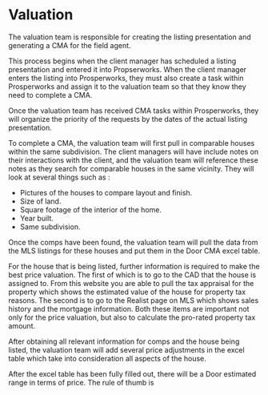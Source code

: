 # Valuation

The valuation team is responsible for creating the listing presentation and generating a CMA for the field agent. 

This process begins when the client manager has scheduled a listing presentation and entered it into Propserworks. When the client manager enters the listing into Prosperworks, they must also create a task within Prosperworks and assign it to the valuation team so that they know they need to complete a CMA. 

Once the valuation team has received CMA tasks within Prosperworks, they will organize the priority of the requests by the dates of the actual listing presentation.

To complete a CMA, the valuation team will first pull in comparable houses within the same subdivision. The client managers will have include notes on their interactions with the client, and the valuation team will reference these notes as they search for comparable houses in the same vicinity. They will look at several things such as :

* Pictures of the houses to compare layout and finish.
* Size of land.
* Square footage of the interior of the home.
* Year built.
* Same subdivision.

Once the comps have been found, the valuation team will pull the data from the MLS listings for these houses and put them in the Door CMA excel table. 

For the house that is being listed, further information is required to make the best price valuation. The first of which is to go to the CAD that the house is assigned to. From this website you are able to pull the tax appraisal for the property which shows the estimated value of the house for property tax reasons. The second is to go to the Realist page on MLS which shows sales history and the mortgage information. Both these items are important not only for the price valuation, but also to calculate the pro-rated property tax amount.

After obtaining all relevant information for comps and the house being listed, the valuation team will add several price adjustments in the excel table which take into consideration all aspects of the house. 

After the excel table has been fully filled out, there will be a Door estimated range in terms of price. The rule of thumb is 







